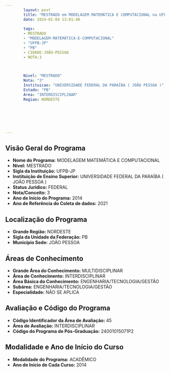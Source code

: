 ```yaml
---
        layout: post
        title: "MESTRADO em MODELAGEM MATEMÁTICA E COMPUTACIONAL na UFPB-JP  "
        date: 2024-01-04 13:01:48
     
        tags:
        - MESTRADO
        - "MODELAGEM-MATEMÁTICA-E-COMPUTACIONAL"
        - "UFPB-JP"
        - "PB"
        - CIDADE:JOÃO-PESSOA
        - NOTA:3
        
       

        Nivel: "MESTRADO"
        Nota: "3"
        Instituicao: "UNIVERSIDADE FEDERAL DA PARAÍBA ( JOÃO PESSOA )"
        Estado: "PB"
        Area: "INTERDISCIPLINAR"
        Regiao: NORDESTE
        
        
        
        
        
        
---
```

## Visão Geral do Programa
- **Nome do Programa:** MODELAGEM MATEMÁTICA E COMPUTACIONAL
- **Nível:** MESTRADO
- **Sigla da Instituição:** UFPB-JP
- **Instituição de Ensino Superior:** UNIVERSIDADE FEDERAL DA PARAÍBA ( JOÃO PESSOA )
- **Status Jurídico:** FEDERAL
- **Nota/Conceito:** 3
- **Ano de Início do Programa:** 2014
- **Ano de Referência do Coleta de dados:** 2021

## Localização do Programa
- **Grande Região:** NORDESTE
- **Sigla da Unidade da Federação:** PB
- **Município Sede:** JOÃO PESSOA

## Áreas de Conhecimento
- **Grande Área do Conhecimento:** MULTIDISCIPLINAR
- **Área de Conhecimento:** INTERDISCIPLINAR
- **Área Básica do Conhecimento:** ENGENHARIA/TECNOLOGIA/GESTÃO
- **Subárea:** ENGENHARIA/TECNOLOGIA/GESTÃO
- **Especialidade:** NÃO SE APLICA

## Avaliação e Código do Programa
- **Código Identificador da Área de Avaliação:** 45
- **Área de Avaliação:** INTERDISCIPLINAR
- **Código do Programa de Pós-Graduação:** 24001015071P2


## Modalidade e Ano de Início do Curso
- **Modalidade do Programa:** ACADÊMICO
- **Ano de Início de Cada Curso:** 2014
